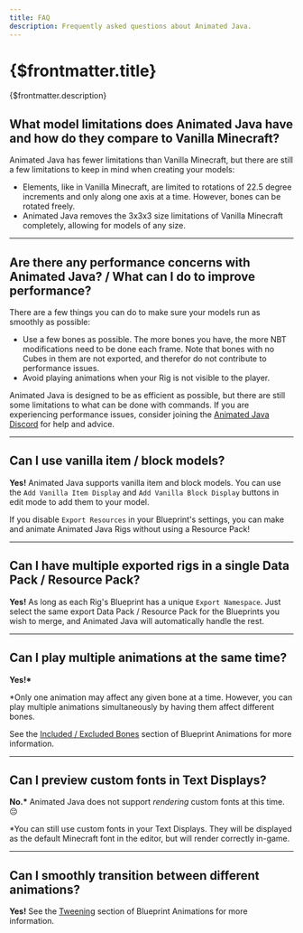 ```yaml
---
title: FAQ
description: Frequently asked questions about Animated Java.
---
```


# {$frontmatter.title}

{$frontmatter.description}

## What model limitations does Animated Java have and how do they compare to Vanilla Minecraft?

Animated Java has fewer limitations than Vanilla Minecraft, but there are still a few limitations to keep in mind when creating your models:

- Elements, like in Vanilla Minecraft, are limited to rotations of 22.5 degree increments and only along one axis at a time. However, bones can be rotated freely.
- Animated Java removes the 3x3x3 size limitations of Vanilla Minecraft completely, allowing for models of any size.

---

## Are there any performance concerns with Animated Java? / What can I do to improve performance?

There are a few things you can do to make sure your models run as smoothly as possible:

- Use a few bones as possible. The more bones you have, the more NBT modifications need to be done each frame. Note that bones with no Cubes in them are not exported, and therefor do not contribute to performance issues.
- Avoid playing animations when your Rig is not visible to the player.

Animated Java is designed to be as efficient as possible, but there are still some limitations to what can be done with commands. If you are experiencing performance issues, consider joining the [Animated Java Discord](https://discord.gg/7Q2uY8Z) for help and advice.

---

## Can I use vanilla item / block models?

**Yes!** Animated Java supports vanilla item and block models. You can use the `Add Vanilla Item Display` and `Add Vanilla Block Display` buttons in edit mode to add them to your model.

If you disable `Export Resources` in your Blueprint's settings, you can make and animate Animated Java Rigs without using a Resource Pack!

---

## Can I have multiple exported rigs in a single Data Pack / Resource Pack?

**Yes!** As long as each Rig's Blueprint has a unique `Export Namespace`. Just select the same export Data Pack / Resource Pack for the Blueprints you wish to merge, and Animated Java will automatically handle the rest.

---

## Can I play multiple animations at the same time?

**Yes!\***

\*Only one animation may affect any given bone at a time. However, you can play multiple animations simultaneously by having them affect different bones.

See the [Included / Excluded Bones](/docs/the-blueprint-format/animations#included-excluded-bones) section of Blueprint Animations for more information.

---

## Can I preview custom fonts in Text Displays?

**No.\*** Animated Java does not support _rendering_ custom fonts at this time. :pensive:

\*You can still use custom fonts in your Text Displays. They will be displayed as the default Minecraft font in the editor, but will render correctly in-game.

---

## Can I smoothly transition between different animations?

**Yes!** See the [Tweening](/docs/exported-rigs/controlling-a-rig-instance#tween-function) section of Blueprint Animations for more information.

